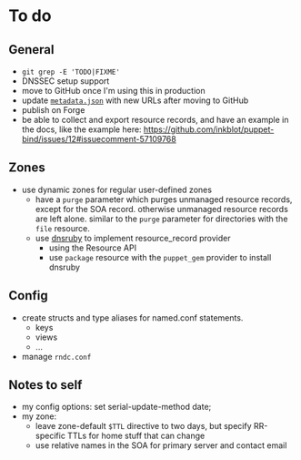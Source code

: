<!-- SPDX-License-Identifier: AGPL-3.0-or-later -->

# To do

## General

- `git grep -E 'TODO|FIXME'`
- DNSSEC setup support
- move to GitHub once I'm using this in production
- update [`metadata.json`](metadata.json) with new URLs after moving to GitHub
- publish on Forge
- be able to collect and export resource records, and have an example in the docs, like the
example here: https://github.com/inkblot/puppet-bind/issues/12#issuecomment-57109768

## Zones

- use dynamic zones for regular user-defined zones
  - have a `purge` parameter which purges unmanaged resource records, except for the SOA record.
    otherwise unmanaged resource records are left alone. similar to the `purge` parameter for
    directories with the `file` resource.
  - use [dnsruby](https://rubygems.org/gems/dnsruby) to implement resource_record provider
    - using the Resource API
    - use `package` resource with the `puppet_gem` provider to install dnsruby

## Config

- create structs and type aliases for named.conf statements.
  - keys
  - views
  - ...
- manage `rndc.conf`

## Notes to self

- my config options: set serial-update-method date;
- my zone:
  - leave zone-default `$TTL` directive to two days, but specify RR-specific TTLs for home
    stuff that can change
  - use relative names in the SOA for primary server and contact email
